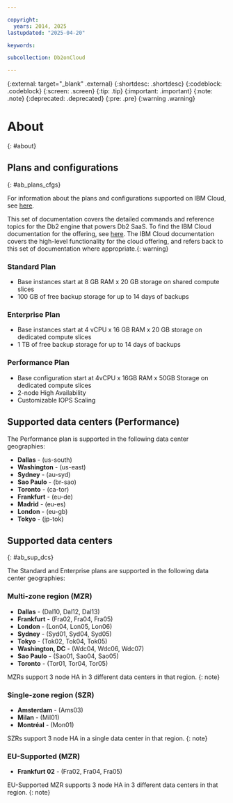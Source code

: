 ```yaml
---

copyright:
  years: 2014, 2025
lastupdated: "2025-04-20"

keywords:

subcollection: Db2onCloud

---
```



{:external: target="_blank" .external}
{:shortdesc: .shortdesc}
{:codeblock: .codeblock}
{:screen: .screen}
{:tip: .tip}
{:important: .important}
{:note: .note}
{:deprecated: .deprecated}
{:pre: .pre}
{:warning .warning}

# About
{: #about}

## Plans and configurations
{: #ab_plans_cfgs}

For information about the plans and configurations supported on IBM Cloud, see [here](https://cloud.ibm.com/docs/Db2onCloud?topic=Db2onCloud-about).

This set of documentation covers the detailed commands and reference topics for the Db2 engine that powers Db2 SaaS. To find the IBM Cloud documentation for the offering, see [here](https://cloud.ibm.com/docs/Db2onCloud?topic=Db2onCloud-about). The IBM Cloud documentation covers the high-level functionality for the cloud offering, and refers back to this set of documentation where appropriate.{: warning}

### Standard Plan

- Base instances start at 8 GB RAM x 20 GB storage on shared compute slices
- 100 GB of free backup storage for up to 14 days of backups

### Enterprise Plan

- Base instances start at 4 vCPU x 16 GB RAM x 20 GB storage on dedicated compute slices
- 1 TB of free backup storage for up to 14 days of backups

### Performance Plan

- Base configuration start at 4vCPU x 16GB RAM x 50GB Storage on dedicated compute slices
- 2-node High Availability
- Customizable IOPS Scaling

## Supported data centers (Performance)

The Performance plan is supported in the following data center geographies:

- **Dallas** - (us-south)
- **Washington** - (us-east)
- **Sydney** - (au-syd)
- **Sao Paulo** - (br-sao)
- **Toronto** - (ca-tor)
- **Frankfurt** - (eu-de)
- **Madrid** - (eu-es)
- **London** - (eu-gb)
- **Tokyo** - (jp-tok)

## Supported data centers
{: #ab_sup_dcs}

The Standard and Enterprise plans are supported in the following data center geographies:

### Multi-zone region (MZR)
- **Dallas** - (Dal10, Dal12, Dal13)
- **Frankfurt** - (Fra02, Fra04, Fra05)
- **London** - (Lon04, Lon05, Lon06)
- **Sydney** - (Syd01, Syd04, Syd05)
- **Tokyo** - (Tok02, Tok04, Tok05)
- **Washington, DC** - (Wdc04, Wdc06, Wdc07)
- **Sao Paulo** - (Sao01, Sao04, Sao05)
- **Toronto** - (Tor01, Tor04, Tor05)

MZRs support 3 node HA in 3 different data centers in that region.
{: note}

### Single-zone region (SZR)
- **Amsterdam** - (Ams03)
- **Milan** - (Mil01)
- **Montréal** - (Mon01)

SZRs support 3 node HA in a single data center in that region.
{: note}

### EU-Supported (MZR)
- **Frankfurt 02** - (Fra02, Fra04, Fra05)

EU-Supported MZR supports 3 node HA in 3 different data centers in that region.
{: note}
